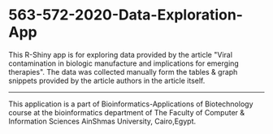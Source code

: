 # 563-572-2020-Data-Exploration-App

This R-Shiny app is for exploring data provided by the article "Viral contamination in biologic manufacture and implications for emerging therapies". The data was collected manually form the tables & graph snippets provided by the article authors in the article itself. 
_____________________________________________________________________________________________________________________

This application is a part of Bioinformatics-Applications of Biotechnology course at the bioinformatics department of The Faculty of Computer & Information Sciences AinShmas University, Cairo,Egypt.
